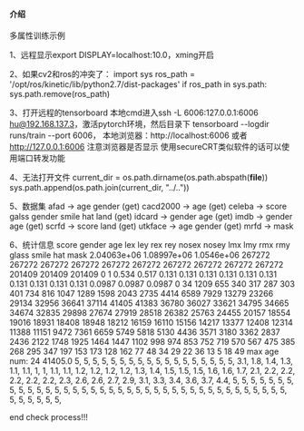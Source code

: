 #### 介绍
多属性训练示例

1、远程显示export DISPLAY=localhost:10.0，xming开启

2、如果cv2和ros的冲突了：
import sys
ros_path = '/opt/ros/kinetic/lib/python2.7/dist-packages'
if ros_path in sys.path:
    sys.path.remove(ros_path)

3、打开远程的tensorboard
本地cmd进入ssh -L 6006:127.0.0.1:6006 hu@192.168.137.3，激活pytorch环境，然后目录下 tensorboard --logdir runs/train --port 6006，
本地浏览器：http://localhost:6006 或者 http://127.0.0.1:6006 注意浏览器是否显示
使用secureCRT类似软件的话可以使用端口转发功能

4、无法打开文件
current_dir = os.path.dirname(os.path.abspath(__file__))
sys.path.append(os.path.join(current_dir, "../.."))


5、数据集
afad -> age gender (get)
cacd2000 -> age (get)
celeba -> score galss gender smile hat land (get)
idcard -> gender age (get)
imdb -> gender age (get)
scrfd -> score land (get)
utkface -> age gender (get)
mrfd -> mask

6、统计信息
       score      gender         age         lex         ley         rex         rey       nosex       nosey         lmx         lmy         rmx         rmy       glass       smile         hat        mask
 2.04063e+06 1.08997e+06  1.0546e+06      267272      267272      267272      267272      267272      267272      267272      267272      267272      267272      201409      201409      201409           0
           1       0.534       0.517       0.131       0.131       0.131       0.131       0.131       0.131       0.131       0.131       0.131       0.131      0.0987      0.0987      0.0987           0
        34
      1209       655       340       317       287       303       401       734       816      1047
      1289      1598      2043      2735      4414      6589      7929     13279     23266     29134
     32956     36641     37114     41405     41383     36780     36027     33621     34795     34665
     34674     32835     29898     27674     27919     28518     26382     25763     24455     20157
     18554     19016     18931     18408     18948     18212     16159     16110     15156     14217
     13377     12408     12314     11388     11151      9472      7361      6659      5749      5818
      5130      4436      3571      3180      3362      2837      2436      2122      1748      1925
      1464      1447      1102       998       974       853       752       719       570       567
       475       385       268       295       347       197       153       173       128       162
        77        48        34        29        22        36        13         5        18        49
max age num: 24 41405.0
         5, 
         5,          5,          5,          5,          5,          5,          5,          5,          5,          5, 
         5,          5,          5,          5,          5,          5,          5,        3.1,        1.8,        1.4, 
       1.3,        1.1,        1.1,          1,          1,        1.1,        1.1,        1.2,        1.2,        1.2, 
       1.2,        1.3,        1.4,        1.5,        1.5,        1.5,        1.6,        1.6,        1.7,        2.1, 
       2.2,        2.2,        2.2,        2.2,        2.2,        2.3,        2.6,        2.6,        2.7,        2.9, 
       3.1,        3.3,        3.4,        3.6,        3.7,        4.4,          5,          5,          5,          5, 
         5,          5,          5,          5,          5,          5,          5,          5,          5,          5, 
         5,          5,          5,          5,          5,          5,          5,          5,          5,          5, 
         5,          5,          5,          5,          5,          5,          5,          5,          5,          5, 
         5,          5,          5,          5,          5,          5,          5,          5,          5,          5, 

end check process!!!
